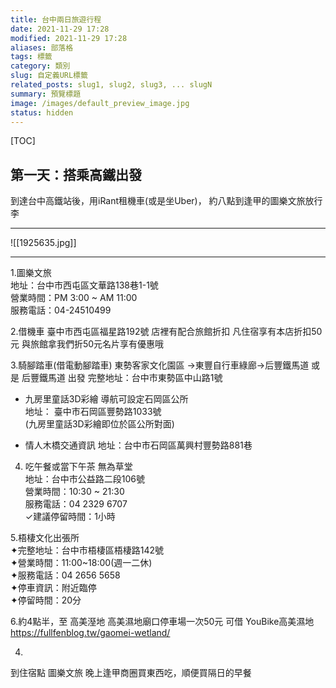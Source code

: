 ```yaml
---
title: 台中兩日旅遊行程
date: 2021-11-29 17:28
modified: 2021-11-29 17:28
aliases: 部落格 
tags: 標籤
category: 類別
slug: 自定義URL標籤
related_posts: slug1, slug2, slug3, ... slugN
summary: 預覽標題
image: /images/default_preview_image.jpg
status: hidden
---
```


[TOC]

## 第一天：搭乘高鐵出發

到達台中高鐵站後，用iRant租機車(或是坐Uber)， 約八點到逢甲的圖樂文旅放行李

---
![[1925635.jpg]]

---

1.圖樂文旅  
地址：台中市西屯區文華路138巷1-1號  
營業時間：PM 3:00 ~ AM 11:00   
服務電話：04-24510499  

2.借機車
臺中市西屯區福星路192號
店裡有配合旅館折扣 凡住宿享有本店折扣50元
與旅館拿我們折50元名片享有優惠哦

3.騎腳踏車(借電動腳踏車)
東勢客家文化園區 ->東豐自行車綠廊->后豐鐵馬道
或是 后豐鐵馬道 出發
完整地址：台中市東勢區中山路1號

- 九房里童話3D彩繪
導航可設定石岡區公所  
地址： 臺中市石岡區豐勢路1033號  
(九房里童話3D彩繪即位於區公所對面)

- 情人木橋交通資訊
地址：台中市石岡區萬興村豐勢路881巷

4. 吃午餐或當下午茶
無為草堂  
地址：台中市公益路二段106號  
營業時間：10:30 ~ 21:30  
服務電話：04 2329 6707  
✓建議停留時間：1小時


5.梧棲文化出張所  
✦完整地址：台中市梧棲區梧棲路142號  
✦營業時間：11:00~18:00(週一二休)  
✦服務電話：04 2656 5658  
✦停車資訊：附近臨停  
✦停留時間：20分



6.約4點半，至 高美溼地
高美濕地廟口停車場一次50元
可借 YouBike高美濕地
https://fullfenblog.tw/gaomei-wetland/

4.
到住宿點
圖樂文旅
晚上逢甲商圈買東西吃，順便買隔日的早餐
